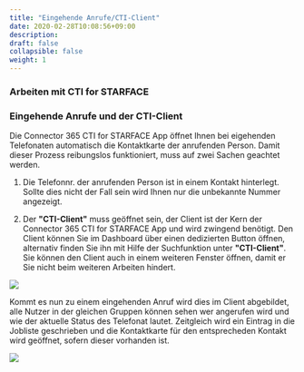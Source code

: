 ```yaml
---
title: "Eingehende Anrufe/CTI-Client"
date: 2020-02-28T10:08:56+09:00
description: 
draft: false
collapsible: false
weight: 1
---
```

### Arbeiten mit CTI for STARFACE

### Eingehende Anrufe und der CTI-Client
Die Connector 365 CTI for STARFACE App öffnet Ihnen bei eigehenden Telefonaten automatisch die Kontaktkarte der anrufenden Person. Damit dieser Prozess reibungslos funktioniert, muss auf zwei Sachen geachtet werden.

1. Die Telefonnr. der anrufenden Person ist in einem Kontakt hinterlegt. Sollte dies nicht der Fall sein wird Ihnen nur die unbekannte Nummer angezeigt.

2. Der **"CTI-Client"** muss geöffnet sein, der Client ist der Kern der Connector 365 CTI for STARFACE App und wird zwingend benötigt. Den Client können Sie im Dashboard über einen dedizierten Button öffnen, alternativ finden Sie ihn mit Hilfe der Suchfunktion unter **"CTI-Client"**. Sie können den Client auch in einem weiteren Fenster öffnen, damit er Sie nicht beim weiteren Arbeiten hindert.

![](images/apps/cticlientdashboardde.PNG)

Kommt es nun zu einem eingehenden Anruf wird dies im Client abgebildet, alle Nutzer in der gleichen Gruppen können sehen wer angerufen wird und wie der aktuelle Status des Telefonat lautet. Zeitgleich wird ein Eintrag in die Jobliste geschrieben und die Kontaktkarte für den entsprecheden Kontakt wird geöffnet, sofern dieser vorhanden ist.

![](images/apps/cticlientde.png)





